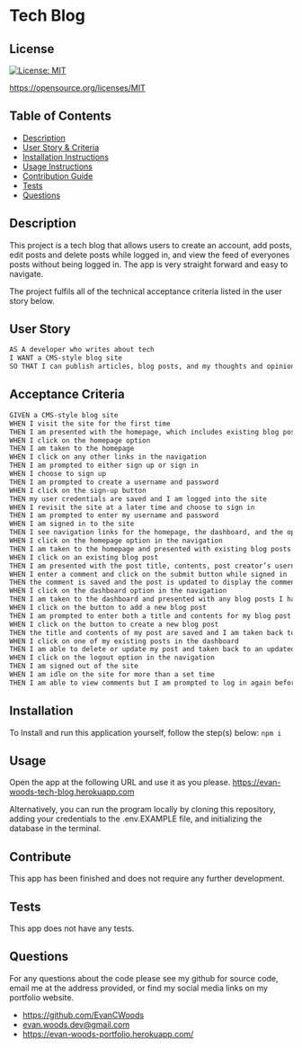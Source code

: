 # Tech Blog

## License

[![License: MIT](https://img.shields.io/badge/License-MIT-yellow.svg)](https://opensource.org/licenses/MIT)

https://opensource.org/licenses/MIT



## Table of Contents
* [Description](#description) 
* [User Story & Criteria](#userstory)
* [Installation Instructions](#installation)
* [Usage Instructions](#usage)
* [Contribution Guide](#contribute)
* [Tests](#tests)
* [Questions](#questions)


## Description
This project is a tech blog that allows users to create an account, add posts, edit posts and delete posts while logged in, and view the feed of everyones posts without being logged in. The app is very straight forward and easy to navigate.  

The project fulfils all of the technical acceptance criteria listed in the user story below.



## User Story

```md
AS A developer who writes about tech
I WANT a CMS-style blog site
SO THAT I can publish articles, blog posts, and my thoughts and opinions
```

## Acceptance Criteria

```md
GIVEN a CMS-style blog site
WHEN I visit the site for the first time
THEN I am presented with the homepage, which includes existing blog posts if any have been posted; navigation links for the homepage and the dashboard; and the option to log in
WHEN I click on the homepage option
THEN I am taken to the homepage
WHEN I click on any other links in the navigation
THEN I am prompted to either sign up or sign in
WHEN I choose to sign up
THEN I am prompted to create a username and password
WHEN I click on the sign-up button
THEN my user credentials are saved and I am logged into the site
WHEN I revisit the site at a later time and choose to sign in
THEN I am prompted to enter my username and password
WHEN I am signed in to the site
THEN I see navigation links for the homepage, the dashboard, and the option to log out
WHEN I click on the homepage option in the navigation
THEN I am taken to the homepage and presented with existing blog posts that include the post title and the date created
WHEN I click on an existing blog post
THEN I am presented with the post title, contents, post creator’s username, and date created for that post and have the option to leave a comment
WHEN I enter a comment and click on the submit button while signed in
THEN the comment is saved and the post is updated to display the comment, the comment creator’s username, and the date created
WHEN I click on the dashboard option in the navigation
THEN I am taken to the dashboard and presented with any blog posts I have already created and the option to add a new blog post
WHEN I click on the button to add a new blog post
THEN I am prompted to enter both a title and contents for my blog post
WHEN I click on the button to create a new blog post
THEN the title and contents of my post are saved and I am taken back to an updated dashboard with my new blog post
WHEN I click on one of my existing posts in the dashboard
THEN I am able to delete or update my post and taken back to an updated dashboard
WHEN I click on the logout option in the navigation
THEN I am signed out of the site
WHEN I am idle on the site for more than a set time
THEN I am able to view comments but I am prompted to log in again before I can add, update, or delete comments
```


## Installation
To Install and run this application yourself, follow the step(s) below:
 ```npm i```


## Usage
Open the app at the following URL and use it as you please.
https://evan-woods-tech-blog.herokuapp.com 

Alternatively, you can run the program locally by cloning this repository, adding your credentials to the .env.EXAMPLE file, and initializing the database in the terminal.


## Contribute
This app has been finished and does not require any further development.


## Tests
This app does not have any tests.


## Questions
For any questions about the code please see my github for source code, email me at the address provided, or find my social media links on my portfolio website. 
* https://github.com/EvanCWoods
* evan.woods.dev@gmail.com
* https://evan-woods-portfolio.herokuapp.com/